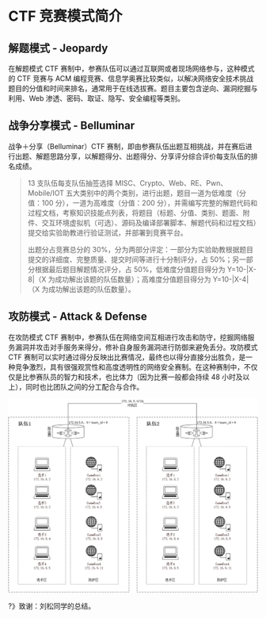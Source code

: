 # CTF 竞赛模式简介

## 解题模式 - Jeopardy

在解题模式 CTF 赛制中，参赛队伍可以通过互联网或者现场网络参与，这种模式的 CTF 竞赛与 ACM 编程竞赛、信息学奥赛比较类似，以解决网络安全技术挑战题目的分值和时间来排名，通常用于在线选拔赛。题目主要包含逆向、漏洞挖掘与利用、Web 渗透、密码、取证、隐写、安全编程等类别。

## 战争分享模式 - Belluminar

战争＋分享（Belluminar）CTF 赛制，即由参赛队伍出题互相挑战，并在赛后进行出题、解题思路分享，以解题得分、出题得分、分享评分综合评价每支队伍的排名成绩。

> 13 支队伍每支队伍抽签选择 MISC、Crypto、Web、RE、Pwn、Mobile/IOT 五大类别中的两个类别，进行出题，题目一道为低难度（分值：100 分），一道为高难度（分值：200 分），并需编写完整的解题代码和过程文档，考察知识技能点列表，将题目（标题、分值、类别、题面、附件、交互环境虚拟机（可选）、源码及编译部署脚本、解题代码和过程文档）提交给实验助教进行验证测试，并部署到竞赛平台。
>
> 出题分占竞赛总分的 30%，分为两部分评定：一部分为实验助教根据题目提交的详细度、完整质量、提交时间等进行十分制评分，占 50%；另一部分根据最后题目解题情况评分，占 50%，低难度分值题目得分为 Y=10-|X-8|（X 为成功解出该题的队伍数量）；高难度分值题目得分为 Y=10-|X-4|（X 为成功解出该题的队伍数量）。

## 攻防模式 - Attack & Defense

在攻防模式 CTF 赛制中，参赛队伍在网络空间互相进行攻击和防守，挖掘网络服务漏洞并攻击对手服务来得分，修补自身服务漏洞进行防御来避免丢分。攻防模式 CTF 赛制可以实时通过得分反映出比赛情况，最终也以得分直接分出胜负，是一种竞争激烈，具有很强观赏性和高度透明性的网络安全赛制。在这种赛制中，不仅仅是比参赛队员的智力和技术，也比体力（因为比赛一般都会持续 48 小时及以上），同时也比团队之间的分工配合与合作。

![攻防模式网络拓扑](/ctf_mode/images/network.jpg)

?》致谢：刘松同学的总结。